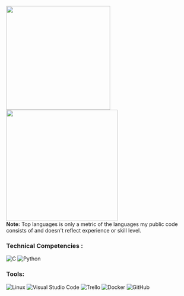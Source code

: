 <p>
  <img src="https://github-readme-stats.vercel.app/api?username=YlanGarnier&show_icons=true&theme=radical" height="280px">
    <img src="https://github-readme-stats.vercel.app/api/top-langs/?username=YlanGarnier&langs_count=8&theme=radical" height="300px">
  </br>
  <b>Note:</b> Top languages is only a metric of the languages my public code consists of and doesn't reflect experience or skill level.
</p>

### Technical Competencies :
![C](https://img.shields.io/badge/c-%2300599C.svg?style=for-the-badge&logo=c&logoColor=white)
![Python](https://img.shields.io/badge/python-3670A0?style=for-the-badge&logo=python&logoColor=ffdd54)

### Tools:
![Linux](https://img.shields.io/badge/Linux-FCC624?style=for-the-badge&logo=linux&logoColor=black)
![Visual Studio Code](https://img.shields.io/badge/Visual%20Studio%20Code-0078d7.svg?style=for-the-badge&logo=visual-studio-code&logoColor=white)
![Trello](https://img.shields.io/badge/Trello-%23026AA7.svg?style=for-the-badge&logo=Trello&logoColor=white)
![Docker](https://img.shields.io/badge/docker-%230db7ed.svg?style=for-the-badge&logo=docker&logoColor=white)
![GitHub](https://img.shields.io/badge/github-%23121011.svg?style=for-the-badge&logo=github&logoColor=white)
